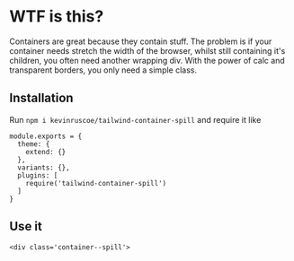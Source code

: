# WTF is this?

Containers are great because they contain stuff. The problem is if your container needs stretch the width of the browser, whilst still containing it's children, you often need another wrapping div. With the power of calc and transparent borders, you only need a simple class.

## Installation

Run `npm i kevinruscoe/tailwind-container-spill` and require it like

```
module.exports = {
  theme: {
    extend: {}
  },
  variants: {},
  plugins: [
    require('tailwind-container-spill')
  ]
}
```

## Use it

`<div class='container--spill'>`